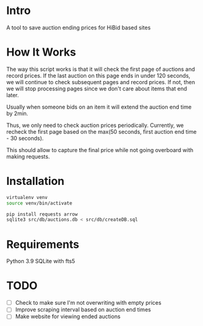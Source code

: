 # Intro
A tool to save auction ending prices for HiBid based sites

# How It Works
The way this script works is that it will check the first page of auctions and record prices.
If the last auction on this page ends in under 120 seconds, we will continue to check subsequent pages and record prices.
If not, then we will stop processing pages since we don't care about items that end later.

Usually when someone bids on an item it will extend the auction end time by 2min.

Thus, we only need to check auction prices periodically. Currently, we recheck the first page based on the max(50 seconds, first auction end time - 30 seconds).

This should allow to capture the final price while not going overboard with making requests.

# Installation
```sh
virtualenv venv
source venv/bin/activate

pip install requests arrow
sqlite3 src/db/auctions.db < src/db/createDB.sql
```

# Requirements
Python 3.9
SQLite with fts5

# TODO
- [ ] Check to make sure I'm not overwriting with empty prices
- [ ] Improve scraping interval based on auction end times
- [ ] Make website for viewing ended auctions
